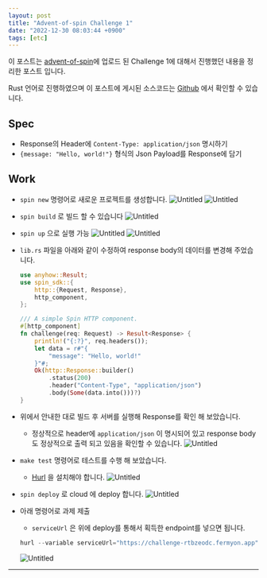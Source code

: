 ```yaml
---
layout: post
title: "Advent-of-spin Challenge 1"
date: "2022-12-30 08:03:44 +0900"
tags: [etc]
---
```


이 포스트는 [advent-of-spin](https://github.com/fermyon/advent-of-spin)에 업로드 된 Challenge 1에 대해서 진행했던 내용을 정리한 포스트 입니다.

Rust 언어로 진행하였으며 이 포스트에 게시된 소스코드는 [Github](https://github.com/sweatpotato13/advent-of-spin/tree/main/2022/CHALLENGE-1) 에서 확인할 수 있습니다.

## Spec

- Response의 Header에 `Content-Type: application/json` 명시하기
- `{message: "Hello, world!"}` 형식의 Json Payload를 Response에 담기

## Work

- `spin new` 명령어로 새로운 프로젝트를 생성합니다.
  ![Untitled](https://i.imgur.com/ks0Oxwn.png)
  ![Untitled](https://i.imgur.com/Bm6wQyo.png)
- `spin build` 로 빌드 할 수 있습니다
  ![Untitled](https://i.imgur.com/Pz65ZcE.png)
- `spin up` 으로 실행 가능
  ![Untitled](https://i.imgur.com/XbzVSuu.png)
  ![Untitled](https://i.imgur.com/IhdUJsA.png)
- `lib.rs` 파일을 아래와 같이 수정하여 response body의 데이터를 변경해 주었습니다.

  ```rust
  use anyhow::Result;
  use spin_sdk::{
      http::{Request, Response},
      http_component,
  };

  /// A simple Spin HTTP component.
  #[http_component]
  fn challenge(req: Request) -> Result<Response> {
      println!("{:?}", req.headers());
      let data = r#"{
          "message": "Hello, world!"
      }"#;
      Ok(http::Response::builder()
          .status(200)
          .header("Content-Type", "application/json")
          .body(Some(data.into()))?)
  }
  ```

- 위에서 안내한 대로 빌드 후 서버를 실행해 Response를 확인 해 보았습니다.
  - 정상적으로 header에 `application/json` 이 명시되어 있고 response body도 정상적으로 출력 되고 있음을 확인할 수 있습니다.
    ![Untitled](https://i.imgur.com/jNOb9tj.png)
- `make test` 명령어로 테스트를 수행 해 보았습니다.
  - [Hurl](https://hurl.dev/) 을 설치해야 합니다.
    ![Untitled](https://i.imgur.com/RRudjDL.png)
- `spin deploy` 로 cloud 에 deploy 합니다.
  ![Untitled](https://i.imgur.com/VmLHTpE.png)
- 아래 명령어로 과제 제출
  - `serviceUrl` 은 위에 deploy를 통해서 획득한 endpoint를 넣으면 됩니다.
  ```rust
  hurl --variable serviceUrl="https://challenge-rtbzeodc.fermyon.app" submit.hurl
  ```
  ![Untitled](https://i.imgur.com/QaLN3ge.png)

---
